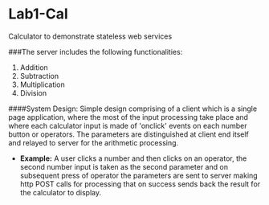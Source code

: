# Lab1-Cal
Calculator to demonstrate stateless web services 

###The server includes the following functionalities: 
1. Addition 
2. Subtraction 
3. Multiplication 
4. Division 

####System Design: 
Simple design comprising of a client which is a single page application, where the most of the input processing take place and where each calculator input is made of 'onclick' events on each number button or operators.
The parameters are distinguished at client end itself and relayed to server for the arithmetic processing.

* **Example:** A user clicks a number and then clicks on an operator, the second number input is taken as the second parameter and on subsequent press of operator the parameters are sent to server making http POST calls for processing that on success sends back the result for the calculator to display.

